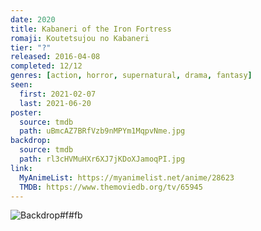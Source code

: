 ```yaml
---
date: 2020
title: Kabaneri of the Iron Fortress
romaji: Koutetsujou no Kabaneri
tier: "?"
released: 2016-04-08
completed: 12/12
genres: [action, horror, supernatural, drama, fantasy]
seen:
  first: 2021-02-07
  last: 2021-06-20
poster:
  source: tmdb
  path: uBmcAZ7BRfVzb9nMPYm1MqpvNme.jpg
backdrop:
  source: tmdb
  path: rl3cHVMuHXr6XJ7jKDoXJamoqPI.jpg
link:
  MyAnimeList: https://myanimelist.net/anime/28623
  TMDB: https://www.themoviedb.org/tv/65945
---
```


![Backdrop#f#fb](https://www.themoviedb.org/t/p/original/9ydGmGHe6OHoMMtFoIFSWhuSrHz.jpg "Source: TMDB")
